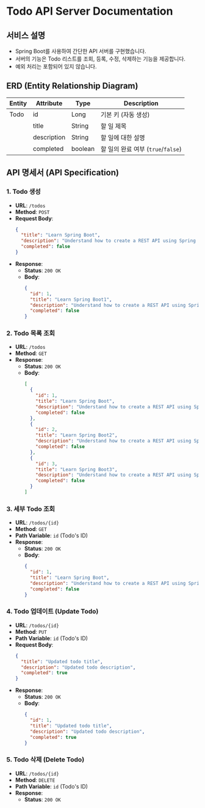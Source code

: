 # Todo API Server Documentation

## 서비스 설명

- Spring Boot를 사용하여 간단한 API 서버를 구현했습니다.
- 서버의 기능은 Todo 리스트를 조회, 등록, 수정, 삭제하는 기능을 제공합니다.
- 예외 처리는 포함되어 있지 않습니다.

## **ERD (Entity Relationship Diagram)**

| **Entity** | **Attribute**  | **Type** | **Description**                |
|------------|----------------|----------|--------------------------------|
| Todo       | id             | Long     | 기본 키 (자동 생성)            |
|            | title          | String   | 할 일 제목                     |
|            | description    | String   | 할 일에 대한 설명              |
|            | completed      | boolean  | 할 일의 완료 여부 (`true`/`false`) |

## **API 명세서 (API Specification)**

### **1. Todo 생성**

- **URL**: `/todos`
- **Method**: `POST`
- **Request Body**:
  ```json
  {
    "title": "Learn Spring Boot",
    "description": "Understand how to create a REST API using Spring Boot",
    "completed": false
  }
  ```
- **Response**:
  - **Status**: `200 OK`
  - **Body**:
    ```json
    {
      "id": 1,
      "title": "Learn Spring Boot1",
      "description": "Understand how to create a REST API using Spring Boot1",
      "completed": false
    }
    ```

### **2. Todo 목록 조회**

- **URL**: `/todos`
- **Method**: `GET`
- **Response**:
  - **Status**: `200 OK`
  - **Body**:
    ```json
    [
      {
        "id": 1,
        "title": "Learn Spring Boot",
        "description": "Understand how to create a REST API using Spring Boot",
        "completed": false
      },
      {
        "id": 2,
        "title": "Learn Spring Boot2",
        "description": "Understand how to create a REST API using Spring Boot2",
        "completed": false
      },
      {
        "id": 3,
        "title": "Learn Spring Boot3",
        "description": "Understand how to create a REST API using Spring Boot3",
        "completed": false
      }
    ]
    ```

### **3. 세부 Todo 조회**

- **URL**: `/todos/{id}`
- **Method**: `GET`
- **Path Variable**: `id` (Todo's ID)
- **Response**:
  - **Status**: `200 OK`
  - **Body**:
    ```json
    {
      "id": 1,
      "title": "Learn Spring Boot",
      "description": "Understand how to create a REST API using Spring Boot",
      "completed": false
    }
    ```

### **4. Todo 업데이트 (Update Todo)**

- **URL**: `/todos/{id}`
- **Method**: `PUT`
- **Path Variable**: `id` (Todo's ID)
- **Request Body**:
  ```json
  {
    "title": "Updated todo title",
    "description": "Updated todo description",
    "completed": true
  }
  ```
- **Response**:
  - **Status**: `200 OK`
  - **Body**:
    ```json
    {
      "id": 1,
      "title": "Updated todo title",
      "description": "Updated todo description",
      "completed": true
    }
    ```

### **5. Todo 삭제 (Delete Todo)**

- **URL**: `/todos/{id}`
- **Method**: `DELETE`
- **Path Variable**: `id` (Todo's ID)
- **Response**:
  - **Status**: `200 OK`

